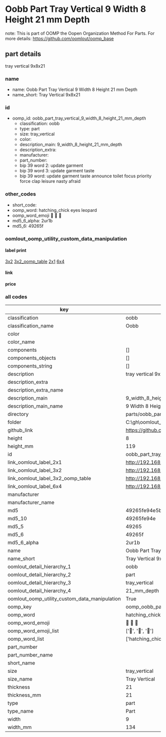 # Oobb Part Tray Vertical 9 Width 8 Height 21 mm Depth  

note: This is part of OOMP the Oopen Organization Method For Parts. For more details: https://github.com/oomlout/oomp_base

##  part details
  



tray vertical 9x8x21



### name
* name: Oobb Part Tray Vertical 9 Width 8 Height 21 mm Depth
* name_short: Tray Vertical 9x8x21 
### id
* oomp_id: oobb_part_tray_vertical_9_width_8_height_21_mm_depth
  * classification: oobb
  * type: part
  * size: tray_vertical
  * color: 
  * description_main: 9_width_8_height_21_mm_depth
  * description_extra: 
  * manufacturer: 
  * part_number: 
  * bip 39 word 2: update garment
  * bip 39 word 3: update garment taste
  * bip 39 word: update garment taste announce toilet focus priority force clap leisure nasty afraid

### other_codes
* short_code: 
* oomp_word: hatching_chick eyes leopard
* oomp_word_emoji :hatching_chick: :eyes: :leopard:
* md5_6_alpha: 2ur1b
* md5_6: 49265f






### oomlout_oomp_utility_custom_data_manipulation
#### label print
[3x2](http://192.168.1.245:1112/?label=oomp%202ur1b)
[3x2_oomp_table](http://192.168.1.108:1112/?label=oomp%202ur1b)
[2x1](http://192.168.1.242:1112/?label=oomp%202ur1b)
[6x4](http://192.168.1.55:1112/?label=oomp%202ur1b)    

#### link

                              

#### price







### all codes 
| key | value |  
| --- | --- |  
| classification | oobb |  
| classification_name | Oobb |  
| color |  |  
| color_name |  |  
| components | [] |  
| components_objects | [] |  
| components_string | [] |  
| description | tray vertical 9x8x21 |  
| description_extra |  |  
| description_extra_name |  |  
| description_main | 9_width_8_height_21_mm_depth |  
| description_main_name | 9 Width 8 Height 21 mm Depth |  
| directory | parts/oobb_part_tray_vertical_9_width_8_height_21_mm_depth |  
| folder | C:\gh\oomlout_oobb_version_4_generated_parts\parts\oobb_part_tray_vertical_9_width_8_height_21_mm_depth |  
| github_link | https://github.com/oomlout/oomlout_oomp_part_src/tree/main/parts/oobb_part_tray_vertical_9_width_8_height_21_mm_depth |  
| height | 8 |  
| height_mm | 119 |  
| id | oobb_part_tray_vertical_9_width_8_height_21_mm_depth |  
| link_oomlout_label_2x1 | http://192.168.1.242:1112/?label=oomp%202ur1b |  
| link_oomlout_label_3x2 | http://192.168.1.245:1112/?label=oomp%202ur1b |  
| link_oomlout_label_3x2_oomp_table | http://192.168.1.108:1112/?label=oomp%202ur1b |  
| link_oomlout_label_6x4 | http://192.168.1.55:1112/?label=oomp%202ur1b |  
| manufacturer |  |  
| manufacturer_name |  |  
| md5 | 49265fe94e5b155d68f1e095bc57ff74 |  
| md5_10 | 49265fe94e |  
| md5_5 | 49265 |  
| md5_6 | 49265f |  
| md5_6_alpha | 2ur1b |  
| name | Oobb Part Tray Vertical 9 Width 8 Height 21 mm Depth |  
| name_short | Tray Vertical 9x8x21  |  
| oomlout_detail_hierarchy_1 | oobb |  
| oomlout_detail_hierarchy_2 | part |  
| oomlout_detail_hierarchy_3 | tray_vertical |  
| oomlout_detail_hierarchy_4 | 21_mm_depth |  
| oomlout_oomp_utility_custom_data_manipulation | True |  
| oomp_key | oomp_oobb_part_tray_vertical_9_width_8_height_21_mm_depth |  
| oomp_word | hatching_chick eyes leopard |  
| oomp_word_emoji | :hatching_chick: :eyes: :leopard: |  
| oomp_word_emoji_list | [':hatching_chick:', ':eyes:', ':leopard:'] |  
| oomp_word_list | ['hatching_chick', 'eyes', 'leopard'] |  
| part_number |  |  
| part_number_name |  |  
| short_name |  |  
| size | tray_vertical |  
| size_name | Tray Vertical |  
| thickness | 21 |  
| thickness_mm | 21 |  
| type | part |  
| type_name | Part |  
| width | 9 |  
| width_mm | 134 |  
